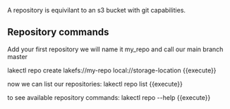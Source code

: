 A repository is equivilant to an s3 bucket with git capabilities.

## Repository commands

Add your first repository 
we will name it my_repo and call our main branch master 

lakectl repo create lakefs://my-repo local://storage-location {{execute}}

now we can list our repositories:
lakectl repo list {{execute}}

to see available repository commands:
lakectl repo --help {{execute}}
